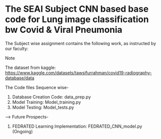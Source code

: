 # The SEAI Subject CNN based base code for Lung image classification bw Covid & Viral Pneumonia
The Subject wise assignment contains the following work, as instructed by our faculty:

> [!NOTE]
> The dataset from kaggle: https://www.kaggle.com/datasets/tawsifurrahman/covid19-radiography-database/data

The Code files Sequence wise-

1. Database Creation Code: data_prep.py
2. Model Training: Model_training.py
3. Model Testing: Model_tests.py

--> Future Prospects-

1. FEDRATED Learning Implementation: FEDRATED_CNN_model.py (Ongoing)

